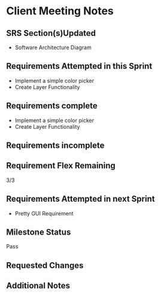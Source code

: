 # Client Meeting Notes

## SRS Section(s)Updated

- Software Architecture Diagram

## Requirements Attempted in this Sprint

- Implement a simple color picker
- Create Layer Functionality

## Requirements complete

- Implement a simple color picker
- Create Layer Functionality

## Requirements incomplete


## Requirement Flex Remaining

3/3

## Requirements Attempted in next Sprint

- Pretty GUI Requirement

## Milestone Status

Pass

## Requested Changes


## Additional Notes


